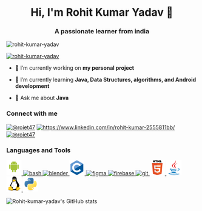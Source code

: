 <h1 align="center">Hi, I'm Rohit Kumar Yadav 👋</h1>
<h3 align="center">A passionate learner from india</h3>

<p align="left"> <img src="https://komarev.com/ghpvc/?username=rohit-kumar-yadav&label=Profile%20views&color=0e75b6&style=flat" alt="rohit-kumar-yadav" /> </p>

<p align="left"> <a href="https://github.com/ryo-ma/github-profile-trophy"><img src="https://github-profile-trophy.vercel.app/?username=rohit-kumar-yadav" alt="rohit-kumar-yadav" /></a> </p>

- 🔭 I’m currently working on **my personal project**

- 🌱 I’m currently learning **Java, Data Structures, algorithms, and Android development**

- 💬 Ask me about **Java**

<h3 align="left">Connect with me</h3>
<p align="left">
<a href="https://dev.to/@roiet47" target="blank"><img align="center" src="https://cdn3.iconfinder.com/data/icons/logos-and-brands-adobe/512/84_Dev-512.png" alt="@roiet47" height="30" width="40" /></a>
<a href="https://linkedin.com/in/https://www.linkedin.com/in/rohit-kumar-2555811bb/" target="blank"><img align="center" src="https://raw.githubusercontent.com/rahuldkjain/github-profile-readme-generator/master/src/images/icons/Social/linked-in-alt.svg" alt="https://www.linkedin.com/in/rohit-kumar-2555811bb/" height="30" width="40" /></a>
<a href="https://instagram.com/@roiet47" target="blank"><img align="center" src="https://raw.githubusercontent.com/rahuldkjain/github-profile-readme-generator/master/src/images/icons/Social/instagram.svg" alt="@roiet47" height="30" width="40" /></a>
</p>

<h3 align="left">Languages and Tools</h3>
<p align="left"> <a href="https://developer.android.com" target="_blank"> <img src="https://raw.githubusercontent.com/devicons/devicon/master/icons/android/android-original-wordmark.svg" alt="android" width="40" height="40"/> </a> <a href="https://cdn2.iconfinder.com/data/icons/limitless/128/terminal-command-line-console-cmd-2-512.png" target="_blank"> <img src="https://www.vectorlogo.zone/logos/gnu_bash/gnu_bash-icon.svg" alt="bash" width="40" height="40"/> </a> <a href="https://www.blender.org/" target="_blank"> <img src="https://download.blender.org/branding/community/blender_community_badge_white.svg" alt="blender" width="40" height="40"/> </a> <a href="https://www.cprogramming.com/" target="_blank"> <img src="https://raw.githubusercontent.com/devicons/devicon/master/icons/c/c-original.svg" alt="c" width="40" height="40"/> </a> <a href="https://www.figma.com/" target="_blank"> <img src="https://www.vectorlogo.zone/logos/figma/figma-icon.svg" alt="figma" width="40" height="40"/> </a> <a href="https://firebase.google.com/" target="_blank"> <img src="https://www.vectorlogo.zone/logos/firebase/firebase-icon.svg" alt="firebase" width="40" height="40"/> </a> <a href="https://git-scm.com/" target="_blank"> <img src="https://www.vectorlogo.zone/logos/git-scm/git-scm-icon.svg" alt="git" width="40" height="40"/> </a> <a href="https://www.w3.org/html/" target="_blank"> <img src="https://raw.githubusercontent.com/devicons/devicon/master/icons/html5/html5-original-wordmark.svg" alt="html5" width="40" height="40"/> </a> <a href="https://www.java.com" target="_blank"> <img src="https://raw.githubusercontent.com/devicons/devicon/master/icons/java/java-original.svg" alt="java" width="40" height="40"/> </a> <a href="https://www.linux.org/" target="_blank"> <img src="https://raw.githubusercontent.com/devicons/devicon/master/icons/linux/linux-original.svg" alt="linux" width="40" height="40"/> </a> <a href="https://www.python.org" target="_blank"> <img src="https://raw.githubusercontent.com/devicons/devicon/master/icons/python/python-original.svg" alt="python" width="40" height="40"/> </a> </p>

![Rohit-kumar-yadav's GitHub stats](https://github-readme-stats.vercel.app/api?username=Rohit-kumar-yadav&theme=radical&show_icons=true)
